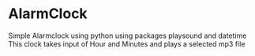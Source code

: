 # AlarmClock
Simple Alarmclock using python using packages playsound and datetime
This clock takes input of Hour and Minutes and plays a selected mp3 file
